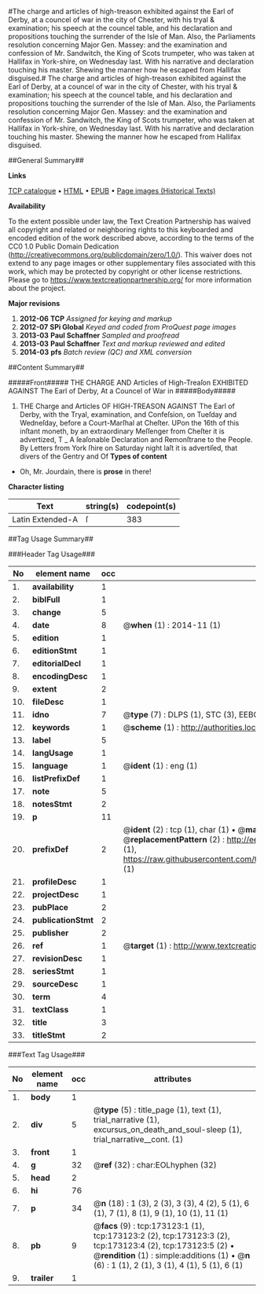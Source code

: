 #The charge and articles of high-treason exhibited against the Earl of Derby, at a councel of war in the city of Chester, with his tryal & examination; his speech at the councel table, and his declaration and propositions touching the surrender of the Isle of Man. Also, the Parliaments resolution concerning Major Gen. Massey: and the examination and confession of Mr. Sandwitch, the King of Scots trumpeter, who was taken at Hallifax in York-shire, on Wednesday last. With his narrative and declaration touching his master. Shewing the manner how he escaped from Hallifax disguised.#
The charge and articles of high-treason exhibited against the Earl of Derby, at a councel of war in the city of Chester, with his tryal & examination; his speech at the councel table, and his declaration and propositions touching the surrender of the Isle of Man. Also, the Parliaments resolution concerning Major Gen. Massey: and the examination and confession of Mr. Sandwitch, the King of Scots trumpeter, who was taken at Hallifax in York-shire, on Wednesday last. With his narrative and declaration touching his master. Shewing the manner how he escaped from Hallifax disguised.

##General Summary##

**Links**

[TCP catalogue](http://www.ota.ox.ac.uk/tcp/)  • 
[HTML](http://tei.it.ox.ac.uk/tcp/Texts-HTML/free/A78/A78599.html)  • 
[EPUB](http://tei.it.ox.ac.uk/tcp/Texts-EPUB/free/A78/A78599.epub) • 
[Page images (Historical Texts)](https://historicaltexts.jisc.ac.uk/eebo-99865846e)

**Availability**

To the extent possible under law, the Text Creation Partnership has waived all copyright and related or neighboring rights to this keyboarded and encoded edition of the work described above, according to the terms of the CC0 1.0 Public Domain Dedication (http://creativecommons.org/publicdomain/zero/1.0/). This waiver does not extend to any page images or other supplementary files associated with this work, which may be protected by copyright or other license restrictions. Please go to https://www.textcreationpartnership.org/ for more information about the project.

**Major revisions**

1. __2012-06__ __TCP__ *Assigned for keying and markup*
1. __2012-07__ __SPi Global__ *Keyed and coded from ProQuest page images*
1. __2013-03__ __Paul Schaffner__ *Sampled and proofread*
1. __2013-03__ __Paul Schaffner__ *Text and markup reviewed and edited*
1. __2014-03__ __pfs__ *Batch review (QC) and XML conversion*

##Content Summary##

#####Front#####
THE CHARGE AND Articles of High-Treaſon EXHIBITED AGAINST The Earl of Derby, At a Councel of War in 
#####Body#####

1. THE Charge and Articles OF HIGH-TREASON AGAINST The Earl of Derby, with the Tryal, examination, and Confeſsion, on Tueſday and Wedneſday, before a Court-Marſhal at Cheſter.
UPon the 16th of this inſtant moneth, by an extraordinary Meſſenger from Cheſter it is advertized, T
    _ A ſeaſonable Declaration and Remonſtrane to the People.
By Letters from York ſhire on Saturday night laſt it is advertiſed, that divers of the Gentry and Of
**Types of content**

  * Oh, Mr. Jourdain, there is **prose** in there!

**Character listing**


|Text|string(s)|codepoint(s)|
|---|---|---|
|Latin Extended-A|ſ|383|

##Tag Usage Summary##

###Header Tag Usage###

|No|element name|occ|attributes|
|---|---|---|---|
|1.|__availability__|1||
|2.|__biblFull__|1||
|3.|__change__|5||
|4.|__date__|8| @__when__ (1) : 2014-11 (1)|
|5.|__edition__|1||
|6.|__editionStmt__|1||
|7.|__editorialDecl__|1||
|8.|__encodingDesc__|1||
|9.|__extent__|2||
|10.|__fileDesc__|1||
|11.|__idno__|7| @__type__ (7) : DLPS (1), STC (3), EEBO-CITATION (1), PROQUEST (1), VID (1)|
|12.|__keywords__|1| @__scheme__ (1) : http://authorities.loc.gov/ (1)|
|13.|__label__|5||
|14.|__langUsage__|1||
|15.|__language__|1| @__ident__ (1) : eng (1)|
|16.|__listPrefixDef__|1||
|17.|__note__|5||
|18.|__notesStmt__|2||
|19.|__p__|11||
|20.|__prefixDef__|2| @__ident__ (2) : tcp (1), char (1)  •  @__matchPattern__ (2) : ([0-9\-]+):([0-9IVX]+) (1), (.+) (1)  •  @__replacementPattern__ (2) : http://eebo.chadwyck.com/downloadtiff?vid=$1&page=$2 (1), https://raw.githubusercontent.com/textcreationpartnership/Texts/master/tcpchars.xml#$1 (1)|
|21.|__profileDesc__|1||
|22.|__projectDesc__|1||
|23.|__pubPlace__|2||
|24.|__publicationStmt__|2||
|25.|__publisher__|2||
|26.|__ref__|1| @__target__ (1) : http://www.textcreationpartnership.org/docs/. (1)|
|27.|__revisionDesc__|1||
|28.|__seriesStmt__|1||
|29.|__sourceDesc__|1||
|30.|__term__|4||
|31.|__textClass__|1||
|32.|__title__|3||
|33.|__titleStmt__|2||


###Text Tag Usage###

|No|element name|occ|attributes|
|---|---|---|---|
|1.|__body__|1||
|2.|__div__|5| @__type__ (5) : title_page (1), text (1), trial_narrative (1), excursus_on_death_and_soul-sleep (1), trial_narrative__cont. (1)|
|3.|__front__|1||
|4.|__g__|32| @__ref__ (32) : char:EOLhyphen (32)|
|5.|__head__|2||
|6.|__hi__|76||
|7.|__p__|34| @__n__ (18) : 1 (3), 2 (3), 3 (3), 4 (2), 5 (1), 6 (1), 7 (1), 8 (1), 9 (1), 10 (1), 11 (1)|
|8.|__pb__|9| @__facs__ (9) : tcp:173123:1 (1), tcp:173123:2 (2), tcp:173123:3 (2), tcp:173123:4 (2), tcp:173123:5 (2)  •  @__rendition__ (1) : simple:additions (1)  •  @__n__ (6) : 1 (1), 2 (1), 3 (1), 4 (1), 5 (1), 6 (1)|
|9.|__trailer__|1||
